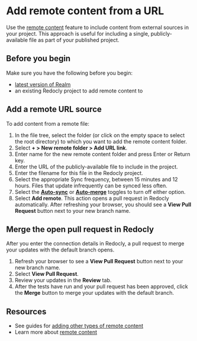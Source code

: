 # Add remote content from a URL

Use the [remote content](./remote-content.md) feature to include content from external sources in your project.
This approach is useful for including a single, publicly-available file as part of your published project.

## Before you begin

Make sure you have the following before you begin:

- [latest version of Realm](../../../content/realm-version.md)
- an existing Redocly project to add remote content to

## Add a remote URL source

To add content from a remote file:

1. In the file tree, select the folder (or click on the empty space to select the root directory) to which you want to add the remote content folder.
1. Select **+ > New remote folder > Add URL link**.
1. Enter name for the new remote content folder and press Enter or Return key.
1. Enter the URL of the publicly-available file to include in the project.
1. Enter the filename for this file in the Redocly project.
1. Select the appropriate Sync frequency, between 15 minutes and 12 hours.
   Files that update infrequently can be synced less often.
2. Select the [**Auto-sync**](./remote-content.md#auto-sync-and-auto-merge) or [**Auto-merge**](./remote-content.md#auto-sync-and-auto-merge) toggles to turn off either option.
3. Select **Add remote**.
   This action opens a pull request in Redocly automatically.
   After refreshing your browser, you should see a **View Pull Request** button next to your new branch name.

## Merge the open pull request in Redocly

After you enter the connection details in Redocly, a pull request to merge your updates with the default branch opens.

1. Refresh your browser to see a **View Pull Request** button next to your new branch name.
2. Select **View Pull Request**.
3. Review your updates in the **Review** tab.
4. After the tests have run and your pull request has been approved, click the **Merge** button to merge your updates with the default branch.

## Resources

* See guides for [adding other types of remote content](./index.md)
* Learn more about [remote content](./remote-content.md)
